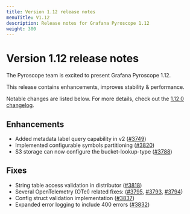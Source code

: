 ```yaml
---
title: Version 1.12 release notes
menuTitle: V1.12
description: Release notes for Grafana Pyroscope 1.12
weight: 300
---
```


# Version 1.12 release notes

The Pyroscope team is excited to present Grafana Pyroscope 1.12.

This release contains enhancements, improves stability & performance.

Notable changes are listed below. For more details, check out the [1.12.0 changelog](https://github.com/grafana/pyroscope/compare/v1.11.0...v1.12.0).

## Enhancements

* Added metadata label query capability in v2 ([#3749](https://github.com/grafana/pyroscope/pull/3749))
* Implemented configurable symbols partitioning ([#3820](https://github.com/grafana/pyroscope/pull/3820))
* S3 storage can now configure the  bucket-lookup-type ([#3788](https://github.com/grafana/pyroscope/pull/3788))

## Fixes
* String table access validation in distributor ([#3818](https://github.com/grafana/pyroscope/pull/3818))
* Several OpenTelemetry (OTel) related fixes: ([#3795](https://github.com/grafana/pyroscope/pull/3795), [#3793](https://github.com/grafana/pyroscope/pull/3793), [#3794](https://github.com/grafana/pyroscope/pull/3794))
* Config struct validation implementation ([#3837](https://github.com/grafana/pyroscope/pull/3837))
* Expanded error logging to include 400 errors ([#3832](https://github.com/grafana/pyroscope/pull/3832))

